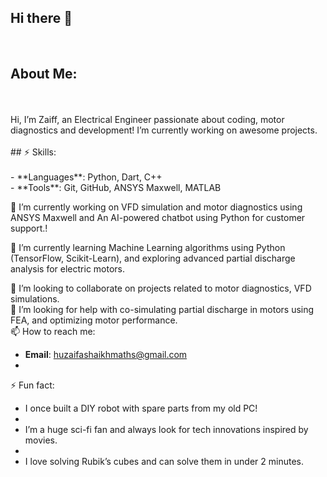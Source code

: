 ## Hi there 👋
<br>

## About Me:
<br>
<br>
Hi, I’m Zaiff, an Electrical Engineer passionate about coding, motor diagnostics and development! I’m currently working on awesome projects.
<br>
<br>
## ⚡ Skills:
<br>
<br>
- **Languages**: Python, Dart, C++
<br>
- **Tools**: Git, GitHub, ANSYS Maxwell, MATLAB
<br>

🔭 I’m currently working on VFD simulation and motor diagnostics using ANSYS Maxwell and An AI-powered chatbot using Python for customer support.!

🌱 I’m currently learning Machine Learning algorithms using Python (TensorFlow, Scikit-Learn), and exploring advanced partial discharge analysis for electric motors.

👯 I’m looking to collaborate on projects related to motor diagnostics, VFD simulations. 
<br>
🤔 I’m looking for help with co-simulating partial discharge in motors using FEA, and optimizing motor performance.
<br>
📫 How to reach me: 

- **Email**: huzaifashaikhmaths@gmail.com
- <br>
⚡ Fun fact: 
<br>
- I once built a DIY robot with spare parts from my old PC!
- <br>
- I’m a huge sci-fi fan and always look for tech innovations inspired by movies.
- <br>
- I love solving Rubik’s cubes and can solve them in under 2 minutes.

